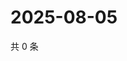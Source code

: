 # 2025-08-05

共 0 条

<!-- BEGIN ZHIHUQUESTIONS -->
<!-- 最后更新时间 Tue Aug 05 2025 23:15:25 GMT+0800 (China Standard Time) -->

<!-- END ZHIHUQUESTIONS -->
